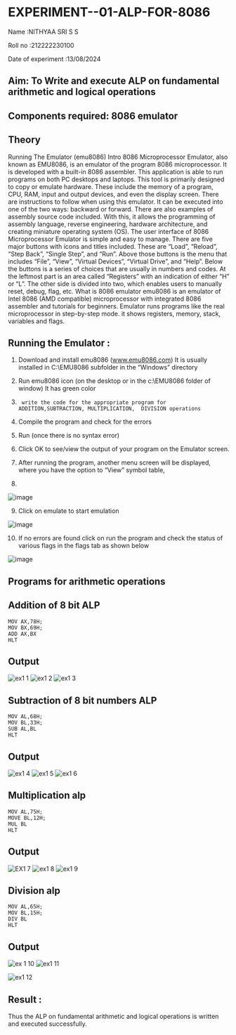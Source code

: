 # EXPERIMENT--01-ALP-FOR-8086


Name :NITHYAA SRI S S

Roll no :212222230100

Date of experiment :13/08/2024





## Aim: To Write and execute ALP on fundamental arithmetic and logical operations
## Components required: 8086  emulator 
## Theory 
Running The Emulator (emu8086) Intro 8086 Microprocessor Emulator, also known as EMU8086, is an emulator of the program 8086 microprocessor. It is developed with a built-in 8086 assembler. This application is able to run programs on both PC desktops and laptops. This tool is primarily designed to copy or emulate hardware. These include the memory of a program, CPU, RAM, input and output devices, and even the display screen. There are instructions to follow when using this emulator. It can be executed into one of the two ways: backward or forward. There are also examples of assembly source code included. With this, it allows the programming of assembly language, reverse engineering, hardware architecture, and creating miniature operating system (OS). The user interface of 8086 Microprocessor Emulator is simple and easy to manage. There are five major buttons with icons and titles included. These are “Load”, “Reload”, “Step Back”, “Single Step”, and “Run”. Above those buttons is the menu that includes “File”, “View”, “Virtual Devices”, “Virtual Drive”, and “Help”. Below the buttons is a series of choices that are usually in numbers and codes. At the leftmost part is an area called “Registers” with an indication of either “H” or “L”. The other side is divided into two, which enables users to manually reset, debug, flag, etc. What is 8086 emulator emu8086 is an emulator of Intel 8086 (AMD compatible) microprocessor with integrated 8086 assembler and tutorials for beginners. Emulator runs programs like the real microprocessor in step-by-step mode. it shows registers, memory, stack, variables and flags.


 ## Running the Emulator :
1.	Download and install emu8086 (www.emu8086.com) It is usually installed in C:\EMU8086 subfolder in the “Windows” directory
2.	  Run  emu8086 icon (on the desktop or in the c:\EMU8086 folder of window) It has green color 
 
 
3.		write the code for the appropriate program for ADDITION,SUBTRACTION, MULTIPLICATION,  DIVISION operations 

4.	 Compile the program and check for the errors 
5.	Run (once there is no syntax error) 

6.	Click OK to see/view the output of your program on the Emulator screen. 


7.	After running the program, another menu screen will be displayed, where you have the option to “View” symbol table,
8.	 


![image](https://user-images.githubusercontent.com/36288975/189273263-d65baae9-4b8f-4723-afb3-c0ffa4052b04.png)











9.	Click on emulate to start emulation 








![image](https://user-images.githubusercontent.com/36288975/189273273-9bb36ec1-e2e8-4892-8d35-37707332bfdc.png)








10.	If no errors are found click on run the program and check the status of various flags in the flags tab as shown below 






![image](https://user-images.githubusercontent.com/36288975/189273277-113a2a33-4a40-4ff8-95a5-ecd3a1f504fe.png)







## Programs for arithmetic  operations

## Addition  of 8 bit ALP 
```
MOV AX,78H;
MOV BX,69H;
ADD AX,BX
HLT
```
## Output  

![ex1 1](https://github.com/user-attachments/assets/b455a786-410f-4d00-b8b3-aca976e6936e)
![ex1 2](https://github.com/user-attachments/assets/0ed9fccb-35c6-47db-92bf-50731e0551f3)
![ex1 3](https://github.com/user-attachments/assets/ea9e2edf-8cd4-4a10-98c5-88d40330cb11)



 
## Subtraction   of 8 bit numbers  ALP 
```
MOV AL,68H;
MOV BL,33H;
SUB AL,BL
HLT

```
 
## Output 
![ex1 4](https://github.com/user-attachments/assets/66c41003-389a-4e92-a287-cf6d0fbf449e)
![ex1 5](https://github.com/user-attachments/assets/c6a1acfe-4e86-4253-b142-f97fd5ef2604)
![ex1 6](https://github.com/user-attachments/assets/1b5afe0f-c578-42e4-afb2-5ad1771791f2)



## Multiplication alp 
```
MOV AL,75H;
MOVE BL,12H;
MUL BL
HLT
```
 ## Output
![EX1 7](https://github.com/user-attachments/assets/9c31162d-d00e-4b5b-9b9c-0a0b0034c617)
![ex1 8](https://github.com/user-attachments/assets/38fae50b-307b-473d-8444-67409787dcf1)
![ex1 9](https://github.com/user-attachments/assets/b720225f-7d76-47f3-894d-8a4ea06309bc)



## Division alp 
```
MOV AL,65H;
MOV BL,15H;
DIV BL
HLT
```

## Output  
![ex 1 10](https://github.com/user-attachments/assets/5e8adbfc-2993-4f83-a47a-217c04e0a443)
![ex1 11](https://github.com/user-attachments/assets/5558e91a-9075-4b6e-8a44-04bc3dd0157c)

![ex1 12](https://github.com/user-attachments/assets/c0e3f7ec-d8c6-4169-abea-a0d3eef1c4ba)



## Result :
Thus the ALP on fundamental arithmetic and logical operations is written and executed successfully.
 








